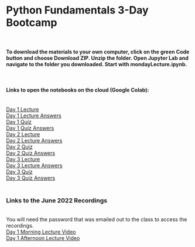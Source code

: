# Python Fundamentals 3-Day Bootcamp
#### <br><br>To download the materials to your own computer, click on the green Code button and choose Download ZIP. Unzip the folder. Open Jupyter Lab and navigate to the folder you downloaded. Start with mondayLecture.ipynb.
#### <br><br>Links to open the notebooks on the cloud (Google Colab):
<br>[Day 1 Lecture](https://colab.research.google.com/github/aGitHasNoName/pythonBootcamp_3Day/blob/main/day1Lecture.ipynb)
<br>[Day 1 Lecture Answers](https://colab.research.google.com/github/aGitHasNoName/pythonBootcamp_3Day/blob/main/day1Lecture-answers.ipynb)
<br>[Day 1 Quiz](https://colab.research.google.com/github/aGitHasNoName/pythonBootcamp_3Day/blob/main/day1Quiz.ipynb)
<br>[Day 1 Quiz Answers](https://colab.research.google.com/github/aGitHasNoName/pythonBootcamp_3Day/blob/main/day1Quiz-answers.ipynb)
<br>[Day 2 Lecture](https://colab.research.google.com/github/aGitHasNoName/pythonBootcamp_3Day/blob/main/day2Lecture.ipynb)
<br>[Day 2 Lecture Answers](https://colab.research.google.com/github/aGitHasNoName/pythonBootcamp_3Day/blob/main/day2Lecture-answers.ipynb)
<br>[Day 2 Quiz](https://colab.research.google.com/github/aGitHasNoName/pythonBootcamp_3Day/blob/main/day2Quiz.ipynb)
<br>[Day 2 Quiz Answers](https://colab.research.google.com/github/aGitHasNoName/pythonBootcamp_3Day/blob/main/day2Quiz-answers.ipynb)
<br>[Day 3 Lecture](https://colab.research.google.com/github/aGitHasNoName/pythonBootcamp_3Day/blob/main/day3Lecture.ipynb)
<br>[Day 3 Lecture Answers](https://colab.research.google.com/github/aGitHasNoName/pythonBootcamp_3Day/blob/main/day3Lecture-answers.ipynb)
<br>[Day 3 Quiz](https://colab.research.google.com/github/aGitHasNoName/pythonBootcamp_3Day/blob/main/day3Quiz.ipynb)
<br>[Day 3 Quiz Answers](https://colab.research.google.com/github/aGitHasNoName/pythonBootcamp_3Day/blob/main/day3Quiz-answers.ipynb)

### <br>Links to the June 2022 Recordings
<br>You will need the password that was emailed out to the class to access the recordings.
<br>[Day 1 Morning Lecture Video](https://northwestern.zoom.us/rec/share/5zGaa0y7qmVyb-lxZ-f4lUEBqU0SqYLNaosPIlN6ZR5fOIlr-cA2tmDIvi1fkVEh.b2aPq4DZXxNT1tp9)
<br>[Day 1 Afternoon Lecture Video](https://northwestern.zoom.us/rec/share/PC2cX7osGCG1Hzwy-3sH4mbM-c9FiXiuZfB7h5c1KNnJhS2IMn3CmWGuoquF0sJt.sZZD8n7ExqaSXtk0)
